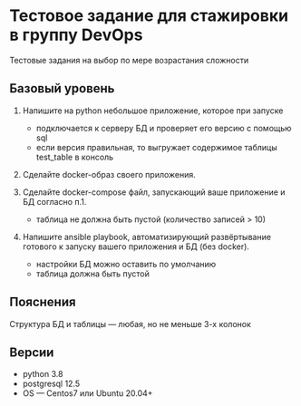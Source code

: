 # Тестовое задание для стажировки в группу DevOps

Тестовые задания на выбор по мере возрастания сложности

## Базовый уровень

1. Напишите на python небольшое приложение, которое при запуске 
   - подключается к серверу БД и проверяет его версию с помощью sql  
   - если версия правильная, то выгружает содержимое таблицы test_table в консоль 

2. Сделайте docker-образ своего приложения.
   
3. Сделайте docker-compose файл, запускающий ваше приложение и БД согласно п.1.
    - таблица не должна быть пустой (количество записей > 10)
   
4. Напишите ansible playbook, автоматизирующий развёртывание готового к запуску вашего приложения и БД (без docker).    
    - настройки БД можно оставить по умолчанию 
    - таблица должна быть пустой 

Пояснения
---------

Структура БД и таблицы — любая, но не меньше 3-х колонок

Версии
------

   - python 3.8
   - postgresql 12.5
   - OS — Centos7 или Ubuntu 20.04+



